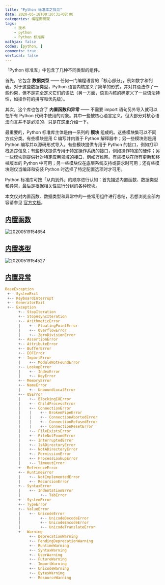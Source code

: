 ```yaml
---
title: "Python 标准库之我见"
date: 2020-05-18T00:20:31+08:00
categories: 编程面面观
tags:
    - 技术
    - python
    - Python 标准库
mathjax: false
codes: [python, ]
comments: true
vertical: false
---
```


「Python 标准库」中包含了几种不同类型的组件。

首先，它包含 **数据类型** —— 任何一门编程语言的「核心部分」，例如数字和列表。对于这些数据类型，Python 语言内核定义了简单的形式，并对其语法作了一些约束，但不是完全定义它们的语法（另一方面，语言内核的确定义了一些语法特性，如操作符的拼写和优先级）。

其次，这个库也包含了 **内置函数和异常** —— 不需要 import 语句另外导入就可以在所有 Python 代码中使用的对象。其中一些被核心语言定义，但大部分对核心语法而言并不是必须的，只是在这里介绍一下。

最重要的，Python 标准库主体是由一系列的 **模块** 组成的。这些模块集可以不同方式分类。有些模块是用 C 编写并内置于 Python 解释器中；另一些模块则是用 Python 编写并以源码形式导入。有些模块提供专用于 Python 的接口，例如打印栈追踪信息；有些模块提供专用于特定操作系统的接口，例如操作特定的硬件；另一些模块则提供针对特定应用领域的接口，例如万维网。有些模块在所有更新和移植版本的 Python 中可用；另一些模块仅在底层系统支持或要求时可用；还有些模块则仅当编译和安装 Python 时选择了特定配置选项时才可用。

Python 标准库可按「从内到外」的顺序进行认知：首先描述内置函数、数据类型和异常，最后是根据相关性进行分组的各种模块。

本文仅对内置函数、数据类型和异常中的一些常用组件进行总结，若想浏览全部内容请参见 [官方文档](https://docs.python.org/zh-cn/3/library/index.html)。

## [内置函数](https://docs.python.org/zh-cn/3/library/functions.html)

![20200519154654](https://image-host-1255524710.cos.ap-beijing.myqcloud.com/20200519154654.png)

## [内置类型](https://docs.python.org/zh-cn/3/library/stdtypes.html)

![20200519154527](https://image-host-1255524710.cos.ap-beijing.myqcloud.com/20200519154527.png)

## [内置异常](https://docs.python.org/zh-cn/3/library/exceptions.html)

```python
BaseException
 +-- SystemExit
 +-- KeyboardInterrupt
 +-- GeneratorExit
 +-- Exception
      +-- StopIteration
      +-- StopAsyncIteration
      +-- ArithmeticError
      |    +-- FloatingPointError
      |    +-- OverflowError
      |    +-- ZeroDivisionError
      +-- AssertionError
      +-- AttributeError
      +-- BufferError
      +-- EOFError
      +-- ImportError
      |    +-- ModuleNotFoundError
      +-- LookupError
      |    +-- IndexError
      |    +-- KeyError
      +-- MemoryError
      +-- NameError
      |    +-- UnboundLocalError
      +-- OSError
      |    +-- BlockingIOError
      |    +-- ChildProcessError
      |    +-- ConnectionError
      |    |    +-- BrokenPipeError
      |    |    +-- ConnectionAbortedError
      |    |    +-- ConnectionRefusedError
      |    |    +-- ConnectionResetError
      |    +-- FileExistsError
      |    +-- FileNotFoundError
      |    +-- InterruptedError
      |    +-- IsADirectoryError
      |    +-- NotADirectoryError
      |    +-- PermissionError
      |    +-- ProcessLookupError
      |    +-- TimeoutError
      +-- ReferenceError
      +-- RuntimeError
      |    +-- NotImplementedError
      |    +-- RecursionError
      +-- SyntaxError
      |    +-- IndentationError
      |         +-- TabError
      +-- SystemError
      +-- TypeError
      +-- ValueError
      |    +-- UnicodeError
      |         +-- UnicodeDecodeError
      |         +-- UnicodeEncodeError
      |         +-- UnicodeTranslateError
      +-- Warning
           +-- DeprecationWarning
           +-- PendingDeprecationWarning
           +-- RuntimeWarning
           +-- SyntaxWarning
           +-- UserWarning
           +-- FutureWarning
           +-- ImportWarning
           +-- UnicodeWarning
           +-- BytesWarning
           +-- ResourceWarning
```
